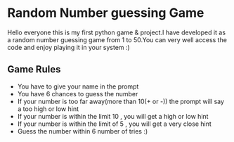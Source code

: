 <body>

<h1>Random Number guessing Game</h1>

<p align=left>Hello everyone this is my first python game & project.I have developed it as a random number guessing game from 1 to 50.You can very well access the code and enjoy playing it in your system :) </p>

<h2>Game Rules</h2>

<ul>
	<li>You have to give your name in the prompt</li>
	<li>You have 6 chances to guess the number</li>
	<li>If your number is too far away(more than 10(+ or -)) the prompt will say a too high or low hint </li>
	<li>If your number is within the limit 10 , you will get a high or low hint</li>
	<li>If your number is within the limit of 5 , you will get a very close hint</li>
	<li>Guess the number within 6 number of tries :) </li>
</ul>

<p>
</body>
